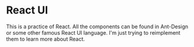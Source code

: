 # React UI

This is a practice of React. All the components can be found in Ant-Design or some other famous React UI language. I'm just trying to reimplement them to learn more about React.